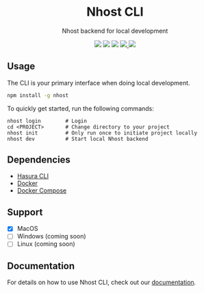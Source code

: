 <div align="center">
  <h1 align="center">
    Nhost CLI
  </h1>
  <p>Nhost backend for local development</p>
  <p>
    <img src="https://img.shields.io/npm/dt/nhost" />
    <img src="https://img.shields.io/npm/v/nhost" />
    <img src="https://img.shields.io/npm/l/nhost" />
    <a href="https://discord.com/invite/9V7Qb2U" target="_blank" rel="noopener noreferrer">
      <img src="https://img.shields.io/discord/552499021260914688" />
    </a>
    <a href="https://twitter.com/nhostio" target="_blank" rel="noopener noreferrer">
      <img src="https://img.shields.io/twitter/follow/nhostio?style=social" />
    </a>
  </p>
</div>

## Usage

The CLI is your primary interface when doing local development.

```bash
npm install -g nhost
```

To quickly get started, run the following commands:

```
nhost login        # Login
cd <PROJECT>       # Change directory to your project
nhost init         # Only run once to initiate project locally
nhost dev          # Start local Nhost backend
```

## Dependencies

- [Hasura CLI](https://hasura.io/docs/latest/graphql/core/hasura-cli/install-hasura-cli.html#install-hasura-cli)
- [Docker](https://www.docker.com/get-started)
- [Docker Compose](https://docs.docker.com/compose/install/)

## Support

- [x] MacOS
- [ ] Windows (coming soon)
- [ ] Linux (coming soon)

## Documentation

For details on how to use Nhost CLI, check out our [documentation](https://docs.nhost.io/cli).
